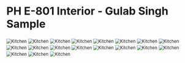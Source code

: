 # PH E-801 Interior - Gulab Singh Sample

<img src="assets\gs-sample-1.png" alt="Kitchen" style="zoom:80%;" />



<img src="assets\gs-sample-2.png" alt="Kitchen" style="zoom:80%;" />

<img src="assets\gs-sample-3.png" alt="Kitchen" style="zoom:80%;" />



<img src="assets\gs-sample-4.png" alt="Kitchen" style="zoom:80%;" />

<img src="assets\gs-sample-6.png" alt="Kitchen" style="zoom:80%;" />

<img src="assets\gs-sample-7.png" alt="Kitchen" style="zoom:80%;" />

<img src="assets\gs-sample-8.png" alt="Kitchen" style="zoom:80%;" />

<img src="assets\gs-sample-9.png" alt="Kitchen" style="zoom:80%;" />

<img src="assets\gs-sample-10.png" alt="Kitchen" style="zoom:80%;" />

<img src="assets\gs-sample-11.png" alt="Kitchen" style="zoom:80%;" />



<img src="assets\gs-sample-112.png" alt="Kitchen" style="zoom:80%;" />

<img src="assets\gs-sample-13.png" alt="Kitchen" style="zoom:80%;" />

<img src="assets\gs-sample-14.png" alt="Kitchen" style="zoom:80%;" />

<img src="assets\gs-sample-15.png" alt="Kitchen" style="zoom:80%;" />

<img src="assets\gs-sample-16.png" alt="Kitchen" style="zoom:80%;" />

<img src="assets\gs-sample-17.png" alt="Kitchen" style="zoom:80%;" />

<img src="assets\gs-sample-18.png" alt="Kitchen" style="zoom:80%;" />

<img src="assets\gs-sample-19.png" alt="Kitchen" style="zoom:80%;" />

<img src="assets\gs-sample-20.png" alt="Kitchen" style="zoom:80%;" />